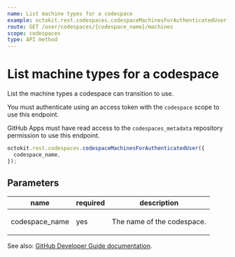 ```yaml
---
name: List machine types for a codespace
example: octokit.rest.codespaces.codespaceMachinesForAuthenticatedUser({ codespace_name })
route: GET /user/codespaces/{codespace_name}/machines
scope: codespaces
type: API method
---
```


# List machine types for a codespace

List the machine types a codespace can transition to use.

You must authenticate using an access token with the `codespace` scope to use this endpoint.

GitHub Apps must have read access to the `codespaces_metadata` repository permission to use this endpoint.

```js
octokit.rest.codespaces.codespaceMachinesForAuthenticatedUser({
  codespace_name,
});
```

## Parameters

<table>
  <thead>
    <tr>
      <th>name</th>
      <th>required</th>
      <th>description</th>
    </tr>
  </thead>
  <tbody>
    <tr><td>codespace_name</td><td>yes</td><td>

The name of the codespace.

</td></tr>
  </tbody>
</table>

See also: [GitHub Developer Guide documentation](https://docs.github.com/rest/codespaces/machines#list-machine-types-for-a-codespace).
